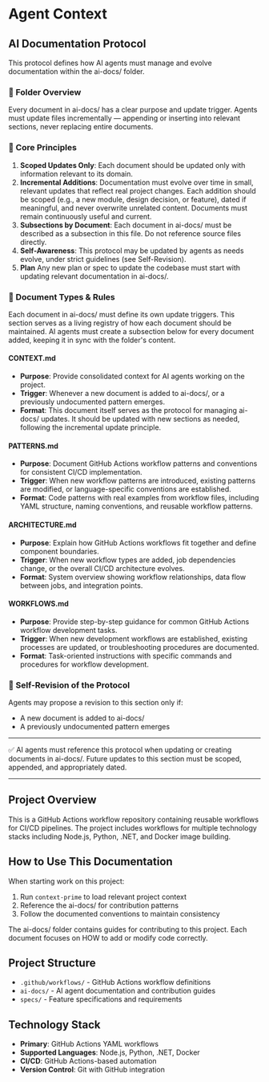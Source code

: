 # Agent Context

<!-- 
This file provides consolidated context for AI agents working on this project.
-->

## AI Documentation Protocol

This protocol defines how AI agents must manage and evolve documentation within the ai-docs/ folder.

### 📁 Folder Overview

Every document in ai-docs/ has a clear purpose and update trigger. Agents must update files incrementally — appending or inserting into relevant sections, never replacing entire documents.

### 📜 Core Principles

1. **Scoped Updates Only**: Each document should be updated only with information relevant to its domain.
2. **Incremental Additions**: Documentation must evolve over time in small, relevant updates that reflect real project changes. Each addition should be scoped (e.g., a new module, design decision, or feature), dated if meaningful, and never overwrite unrelated content. Documents must remain continuously useful and current.
3. **Subsections by Document**: Each document in ai-docs/ must be described as a subsection in this file. Do not reference source files directly.
4. **Self-Awareness**: This protocol may be updated by agents as needs evolve, under strict guidelines (see Self-Revision).
5. **Plan** Any new plan or spec to update the codebase must start with updating relevant documentation in ai-docs/.

### 📘 Document Types & Rules

Each document in ai-docs/ must define its own update triggers. This section serves as a living registry of how each document should be maintained. AI agents must create a subsection below for every document added, keeping it in sync with the folder's content.

#### CONTEXT.md

- **Purpose**: Provide consolidated context for AI agents working on the project.
- **Trigger**: Whenever a new document is added to ai-docs/, or a previously undocumented pattern emerges.
- **Format**: This document itself serves as the protocol for managing ai-docs/ updates. It should be updated with new sections as needed, following the incremental update principle.

#### PATTERNS.md

- **Purpose**: Document GitHub Actions workflow patterns and conventions for consistent CI/CD implementation.
- **Trigger**: When new workflow patterns are introduced, existing patterns are modified, or language-specific conventions are established.
- **Format**: Code patterns with real examples from workflow files, including YAML structure, naming conventions, and reusable workflow patterns.

#### ARCHITECTURE.md

- **Purpose**: Explain how GitHub Actions workflows fit together and define component boundaries.
- **Trigger**: When new workflow types are added, job dependencies change, or the overall CI/CD architecture evolves.
- **Format**: System overview showing workflow relationships, data flow between jobs, and integration points.

#### WORKFLOWS.md

- **Purpose**: Provide step-by-step guidance for common GitHub Actions workflow development tasks.
- **Trigger**: When new development workflows are established, existing processes are updated, or troubleshooting procedures are documented.
- **Format**: Task-oriented instructions with specific commands and procedures for workflow development.

### 🔄 Self-Revision of the Protocol

Agents may propose a revision to this section only if:

- A new document is added to ai-docs/
- A previously undocumented pattern emerges

---

✅ AI agents must reference this protocol when updating or creating documents in ai-docs/. Future updates to this section must be scoped, appended, and appropriately dated.

---

## Project Overview

This is a GitHub Actions workflow repository containing reusable workflows for CI/CD pipelines. The project includes workflows for multiple technology stacks including Node.js, Python, .NET, and Docker image building.

## How to Use This Documentation

When starting work on this project:
1. Run `context-prime` to load relevant project context
2. Reference the ai-docs/ for contribution patterns
3. Follow the documented conventions to maintain consistency

The ai-docs/ folder contains guides for contributing to this project. Each document focuses on HOW to add or modify code correctly.

## Project Structure

- `.github/workflows/` - GitHub Actions workflow definitions
- `ai-docs/` - AI agent documentation and contribution guides
- `specs/` - Feature specifications and requirements

## Technology Stack

- **Primary**: GitHub Actions YAML workflows
- **Supported Languages**: Node.js, Python, .NET, Docker
- **CI/CD**: GitHub Actions-based automation
- **Version Control**: Git with GitHub integration
